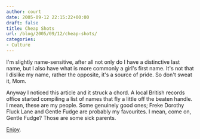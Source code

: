 ```yaml
---
author: court
date: 2005-09-12 22:15:22+00:00
draft: false
title: Cheap Shots
url: /blog/2005/09/12/cheap-shots/
categories:
- Culture
---
```


I'm slightly name-sensitive, after all not only do I have a distinctive last name, but I also have what is more commonly a girl's first name.  It's not that I dislike my name, rather the opposite, it's a source of pride.  So don't sweat it, Mom.

Anyway I noticed this article and it struck a chord.  A local British records office started compiling a list of names that fly a little off the beaten handle.  I mean, these are my people.  Some genuinely good ones; Freke Dorothy Fluck Lane and Gentle Fudge are probably my favourites.  I mean, come on, Gentle Fudge?  Those are some sick parents.

[Enjoy](http://news.yahoo.com/s/ap/20050912/ap_on_fe_st/britain_odd_names).
